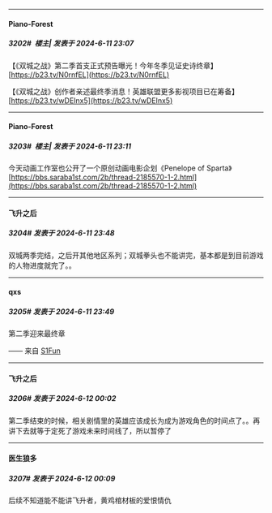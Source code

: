 ﻿
*****

####  Piano-Forest  
##### 3202#         楼主| 发表于 2024-6-11 23:07

【《双城之战》第二季首支正式预告曝光！今年冬季见证史诗终章】 
[https://b23.tv/N0rnfEL](https://b23.tv/N0rnfEL)

【《双城之战》创作者亲述最终季消息！英雄联盟更多影视项目已在筹备】 
[https://b23.tv/wDEInx5](https://b23.tv/wDEInx5)


*****

####  Piano-Forest  
##### 3203#         楼主| 发表于 2024-6-11 23:11

今天动画工作室也公开了一个原创动画电影企划《Penelope of Sparta》
[https://bbs.saraba1st.com/2b/thread-2185570-1-2.html](https://bbs.saraba1st.com/2b/thread-2185570-1-2.html)


*****

####  飞升之后  
##### 3204#       发表于 2024-6-11 23:48

双城两季完结，之后开其他地区系列；双城拳头也不能讲完，基本都是到目前游戏的人物进度就完了。。

*****

####  qxs  
##### 3205#       发表于 2024-6-11 23:49

第二季迎来最终章

—— 来自 [S1Fun](https://s1fun.koalcat.com)


*****

####  飞升之后  
##### 3206#       发表于 2024-6-12 00:02

第二季结束的时候，相关剧情里的英雄应该成长为成为游戏角色的时间点了。。再讲下去就等于定死了游戏未来时间线了，所以暂停了


*****

####  医生狼多  
##### 3207#       发表于 2024-6-12 00:09

后续不知道能不能讲飞升者，黄鸡棺材板的爱恨情仇

